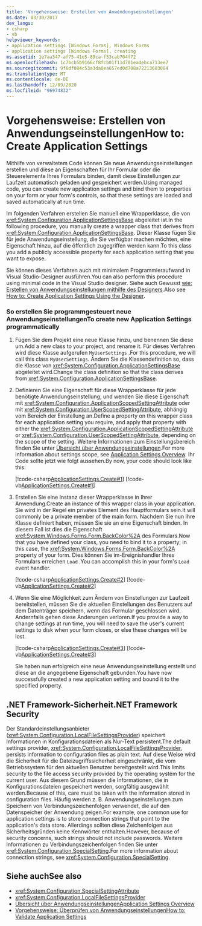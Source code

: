 ```yaml
---
title: 'Vorgehensweise: Erstellen von Anwendungseinstellungen'
ms.date: 03/30/2017
dev_langs:
- csharp
- vb
helpviewer_keywords:
- application settings [Windows Forms], Windows Forms
- application settings [Windows Forms], creating
ms.assetid: 1e7aa347-af75-41e5-89ca-f53cab704f72
ms.openlocfilehash: 1c7bcb5b9166cf8fcb01f11d701ea4ebca713ee7
ms.sourcegitcommit: 9f6df084c53a3da0ea657ed0d708a72213683084
ms.translationtype: MT
ms.contentlocale: de-DE
ms.lasthandoff: 12/09/2020
ms.locfileid: "96974832"
---
```

# <a name="how-to-create-application-settings"></a><span data-ttu-id="12f69-102">Vorgehensweise: Erstellen von Anwendungseinstellungen</span><span class="sxs-lookup"><span data-stu-id="12f69-102">How to: Create Application Settings</span></span>

<span data-ttu-id="12f69-103">Mithilfe von verwaltetem Code können Sie neue Anwendungseinstellungen erstellen und diese an Eigenschaften für Ihr Formular oder die Steuerelemente Ihres Formulars binden, damit diese Einstellungen zur Laufzeit automatisch geladen und gespeichert werden.</span><span class="sxs-lookup"><span data-stu-id="12f69-103">Using managed code, you can create new application settings and bind them to properties on your form or your form's controls, so that these settings are loaded and saved automatically at run time.</span></span>  
  
 <span data-ttu-id="12f69-104">Im folgenden Verfahren erstellen Sie manuell eine Wrapperklasse, die von <xref:System.Configuration.ApplicationSettingsBase> abgeleitet ist.</span><span class="sxs-lookup"><span data-stu-id="12f69-104">In the following procedure, you manually create a wrapper class that derives from <xref:System.Configuration.ApplicationSettingsBase>.</span></span> <span data-ttu-id="12f69-105">Dieser Klasse fügen Sie für jede Anwendungseinstellung, die Sie verfügbar machen möchten, eine Eigenschaft hinzu, auf die öffentlich zugegriffen werden kann.</span><span class="sxs-lookup"><span data-stu-id="12f69-105">To this class you add a publicly accessible property for each application setting that you want to expose.</span></span>  
  
 <span data-ttu-id="12f69-106">Sie können dieses Verfahren auch mit minimalem Programmieraufwand in Visual Studio-Designer ausführen.</span><span class="sxs-lookup"><span data-stu-id="12f69-106">You can also perform this procedure using minimal code in the Visual Studio designer.</span></span>  <span data-ttu-id="12f69-107">Siehe auch Gewusst [wie: Erstellen von Anwendungseinstellungen mithilfe des Designers](/previous-versions/visualstudio/visual-studio-2010/wabtadw6(v=vs.100)).</span><span class="sxs-lookup"><span data-stu-id="12f69-107">Also see [How to: Create Application Settings Using the Designer](/previous-versions/visualstudio/visual-studio-2010/wabtadw6(v=vs.100)).</span></span>  
  
### <a name="to-create-new-application-settings-programmatically"></a><span data-ttu-id="12f69-108">So erstellen Sie programmgesteuert neue Anwendungseinstellungen</span><span class="sxs-lookup"><span data-stu-id="12f69-108">To create new Application Settings programmatically</span></span>  
  
1. <span data-ttu-id="12f69-109">Fügen Sie dem Projekt eine neue Klasse hinzu, und benennen Sie diese um.</span><span class="sxs-lookup"><span data-stu-id="12f69-109">Add a new class to your project, and rename it.</span></span> <span data-ttu-id="12f69-110">Für dieses Verfahren wird diese Klasse aufgerufen `MyUserSettings` .</span><span class="sxs-lookup"><span data-stu-id="12f69-110">For this procedure, we will call this class `MyUserSettings`.</span></span> <span data-ttu-id="12f69-111">Ändern Sie die Klassendefinition so, dass die Klasse von <xref:System.Configuration.ApplicationSettingsBase> abgeleitet wird.</span><span class="sxs-lookup"><span data-stu-id="12f69-111">Change the class definition so that the class derives from <xref:System.Configuration.ApplicationSettingsBase>.</span></span>  
  
2. <span data-ttu-id="12f69-112">Definieren Sie eine Eigenschaft für diese Wrapperklasse für jede benötigte Anwendungseinstellung, und wenden Sie diese Eigenschaft mit <xref:System.Configuration.ApplicationScopedSettingAttribute> oder mit <xref:System.Configuration.UserScopedSettingAttribute>, abhängig vom Bereich der Einstellung an.</span><span class="sxs-lookup"><span data-stu-id="12f69-112">Define a property on this wrapper class for each application setting you require, and apply that property with either the <xref:System.Configuration.ApplicationScopedSettingAttribute> or <xref:System.Configuration.UserScopedSettingAttribute>, depending on the scope of the setting.</span></span> <span data-ttu-id="12f69-113">Weitere Informationen zum Einstellungsbereich finden Sie unter [Übersicht über Anwendungseinstellungen](application-settings-overview.md).</span><span class="sxs-lookup"><span data-stu-id="12f69-113">For more information about settings scope, see [Application Settings Overview](application-settings-overview.md).</span></span> <span data-ttu-id="12f69-114">Ihr Code sollte jetzt wie folgt aussehen.</span><span class="sxs-lookup"><span data-stu-id="12f69-114">By now, your code should look like this:</span></span>  
  
     [!code-csharp[ApplicationSettings.Create#1](~/samples/snippets/csharp/VS_Snippets_Winforms/ApplicationSettings.Create/CS/MyAppSettings.cs#1)]
     [!code-vb[ApplicationSettings.Create#1](~/samples/snippets/visualbasic/VS_Snippets_Winforms/ApplicationSettings.Create/VB/MyAppSettings.vb#1)]  
  
3. <span data-ttu-id="12f69-115">Erstellen Sie eine Instanz dieser Wrapperklasse in Ihrer Anwendung.</span><span class="sxs-lookup"><span data-stu-id="12f69-115">Create an instance of this wrapper class in your application.</span></span> <span data-ttu-id="12f69-116">Sie wird in der Regel ein privates Element des Hauptformulars sein.</span><span class="sxs-lookup"><span data-stu-id="12f69-116">It will commonly be a private member of the main form.</span></span> <span data-ttu-id="12f69-117">Nachdem Sie nun Ihre Klasse definiert haben, müssen Sie sie an eine Eigenschaft binden. In diesem Fall ist dies die Eigenschaft <xref:System.Windows.Forms.Form.BackColor%2A> des Formulars.</span><span class="sxs-lookup"><span data-stu-id="12f69-117">Now that you have defined your class, you need to bind it to a property; in this case, the <xref:System.Windows.Forms.Form.BackColor%2A> property of your form.</span></span> <span data-ttu-id="12f69-118">Dies können Sie im-Ereignishandler Ihres Formulars erreichen `Load` .</span><span class="sxs-lookup"><span data-stu-id="12f69-118">You can accomplish this in your form's `Load` event handler.</span></span>  
  
     [!code-csharp[ApplicationSettings.Create#2](~/samples/snippets/csharp/VS_Snippets_Winforms/ApplicationSettings.Create/CS/Form1.cs#2)]
     [!code-vb[ApplicationSettings.Create#2](~/samples/snippets/visualbasic/VS_Snippets_Winforms/ApplicationSettings.Create/VB/Form1.vb#2)]  
  
4. <span data-ttu-id="12f69-119">Wenn Sie eine Möglichkeit zum Ändern von Einstellungen zur Laufzeit bereitstellen, müssen Sie die aktuellen Einstellungen des Benutzers auf dem Datenträger speichern, wenn das Formular geschlossen wird. Andernfalls gehen diese Änderungen verloren.</span><span class="sxs-lookup"><span data-stu-id="12f69-119">If you provide a way to change settings at run time, you will need to save the user's current settings to disk when your form closes, or else these changes will be lost.</span></span>  
  
     [!code-csharp[ApplicationSettings.Create#3](~/samples/snippets/csharp/VS_Snippets_Winforms/ApplicationSettings.Create/CS/Form1.cs#3)]
     [!code-vb[ApplicationSettings.Create#3](~/samples/snippets/visualbasic/VS_Snippets_Winforms/ApplicationSettings.Create/VB/Form1.vb#3)]  
  
     <span data-ttu-id="12f69-120">Sie haben nun erfolgreich eine neue Anwendungseinstellung erstellt und diese an die angegebene Eigenschaft gebunden.</span><span class="sxs-lookup"><span data-stu-id="12f69-120">You have now successfully created a new application setting and bound it to the specified property.</span></span>  
  
## <a name="net-framework-security"></a><span data-ttu-id="12f69-121">.NET Framework-Sicherheit</span><span class="sxs-lookup"><span data-stu-id="12f69-121">.NET Framework Security</span></span>  

 <span data-ttu-id="12f69-122">Der Standardeinstellungsanbieter (<xref:System.Configuration.LocalFileSettingsProvider>) speichert Informationen in Konfigurationsdateien als Nur-Text persistent.</span><span class="sxs-lookup"><span data-stu-id="12f69-122">The default settings provider, <xref:System.Configuration.LocalFileSettingsProvider>, persists information to configuration files as plain text.</span></span> <span data-ttu-id="12f69-123">Auf diese Weise wird die Sicherheit für die Dateizugriffssicherheit eingeschränkt, die vom Betriebssystem für den aktuellen Benutzer bereitgestellt wird.</span><span class="sxs-lookup"><span data-stu-id="12f69-123">This limits security to the file access security provided by the operating system for the current user.</span></span> <span data-ttu-id="12f69-124">Aus diesem Grund müssen die Informationen, die in Konfigurationsdateien gespeichert werden, sorgfältig ausgewählt werden.</span><span class="sxs-lookup"><span data-stu-id="12f69-124">Because of this, care must be taken with the information stored in configuration files.</span></span> <span data-ttu-id="12f69-125">Häufig werden z. B. Anwendungseinstellungen zum Speichern von Verbindungszeichenfolgen verwendet, die auf den Datenspeicher der Anwendung zeigen.</span><span class="sxs-lookup"><span data-stu-id="12f69-125">For example, one common use for application settings is to store connection strings that point to the application's data store.</span></span> <span data-ttu-id="12f69-126">Allerdings sollten diese Zeichenfolgen aus Sicherheitsgründen keine Kennwörter enthalten.</span><span class="sxs-lookup"><span data-stu-id="12f69-126">However, because of security concerns, such strings should not include passwords.</span></span> <span data-ttu-id="12f69-127">Weitere Informationen zu Verbindungszeichenfolgen finden Sie unter <xref:System.Configuration.SpecialSetting>.</span><span class="sxs-lookup"><span data-stu-id="12f69-127">For more information about connection strings, see <xref:System.Configuration.SpecialSetting>.</span></span>  
  
## <a name="see-also"></a><span data-ttu-id="12f69-128">Siehe auch</span><span class="sxs-lookup"><span data-stu-id="12f69-128">See also</span></span>

- <xref:System.Configuration.SpecialSettingAttribute>
- <xref:System.Configuration.LocalFileSettingsProvider>
- [<span data-ttu-id="12f69-129">Übersicht über Anwendungseinstellungen</span><span class="sxs-lookup"><span data-stu-id="12f69-129">Application Settings Overview</span></span>](application-settings-overview.md)
- [<span data-ttu-id="12f69-130">Vorgehensweise: Überprüfen von Anwendungseinstellungen</span><span class="sxs-lookup"><span data-stu-id="12f69-130">How to: Validate Application Settings</span></span>](how-to-validate-application-settings.md)
